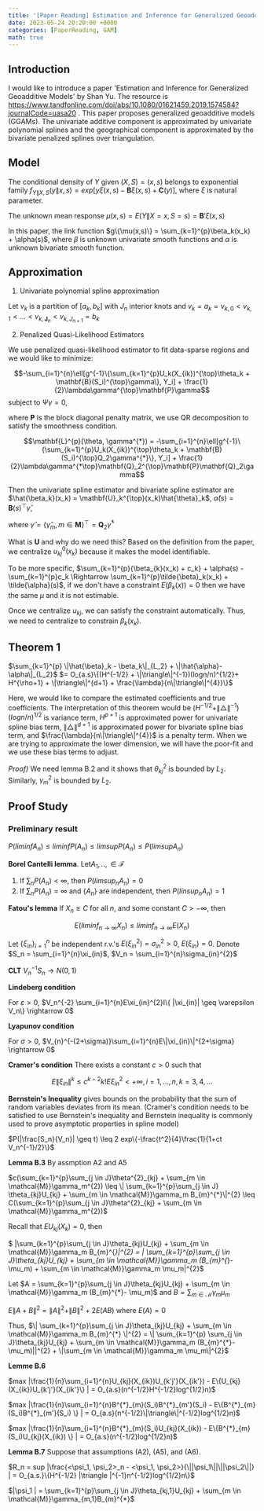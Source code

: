 ```yaml
---
title: '[Paper Reading] Estimation and Inference for Generalized Geoadditive Models'
date: 2023-05-24 20:20:00 +0000
categories: [PaperReading, GAM]
math: true
---
```



## Introduction

I would like to introduce a paper 'Estimation and Inference for Generalized Geoadditive Models'  by Shan Yu. The resource is https://www.tandfonline.com/doi/abs/10.1080/01621459.2019.1574584?journalCode=uasa20 . This paper proposes generalized geoadditive models (GGAMs). The univariate additive component is approximated by univariate polynomial splines and the geographical component is approximated by the bivariate penalized splines over triangulation. 

## Model 

The conditional density of $Y$ given $(X,S) = (x,s)$ belongs to exponential family $f_{Y\|X,S}(y\|x,s) = exp[y\xi(x,s)- \mathbf{B}{\xi(x,s)} + \mathbf{C}(y)]$, where $\xi$ is natural parameter.

The unknown mean response $\mu(x,s) = E(Y\|X=x, S=s) = \mathbf{B}'{\xi(x,s)}$

In this paper, the link function $g\{\mu(x,s)\} = \sum_{k=1}^{p}\beta_k(x_k) + \alpha(s)$, where $\beta$ is unknown univariate smooth functions and $\alpha$ is unknown bivariate smooth function.

## Approximation 

1. Univariate polynomial spline approximation

Let $v_k$ is a partition of $[a_k, b_k]$ with $J_n$ interior knots and $v_k = {a_k = v_{k,0} < v_{k,1}< ... < v_{k,\mathbf{J}_n} < v_{k,J_{n+1}} = b_k}$

2. Penalized Quasi-Likelihood Estimators

We use penalized quasi-likelihood estimator to fit data-sparse regions and we would like to minimize:

$$-\sum_{i=1}^{n}\ell[g^{-1}\{\sum_{k=1}^{p}U_k(X_{ik})^{\top}\theta_k + \mathbf{B}(S_i)^{\top}\gamma\}, Y_i] + \frac{1}{2}\lambda\gamma^{\top}\mathbf{P}\gamma$$ subject to $\Psi\gamma = 0$,

where $\mathbf{P}$ is the block diagonal penalty matrix, we use QR decomposition to satisfy the smoothness condition. 

$$\mathbf{L}^{p}(\theta, \gamma^{*}) = -\sum_{i=1}^{n}\ell[g^{-1}\{\sum_{k=1}^{p}U_k(X_{ik})^{\top}\theta_k + \mathbf{B}(S_i)^{\top}Q_2\gamma^{*}\}, Y_i] + \frac{1}{2}\lambda\gamma^{*\top}\mathbf{Q}_2^{\top}\mathbf{P}\mathbf{Q}_2\gamma$$

Then the univariate spline estimator and bivariate spline estimator are 
$\hat{\beta_k}(x_k) = \mathbf{U}_k^{\top}(x_k)\hat{\theta}_k$, $\hat{\alpha}(s) = \mathbf{B}(s)^{\top}\hat{\gamma}$, 

where $\hat{\gamma} = \{\hat{\gamma}_m, m \in \mathbf{M}\}^{\top} = \mathbf{Q}_2\hat{\gamma}^{*}$

What is $\mathbf{U}$ and why do we need this? Based on the definition from the paper, we centralize $u_{kj}^{0}(x_k)$ because it makes the model identifiable.

To be more specific, $\sum_{k=1}^{p}{\beta_{k}(x_k) + c_k} + \alpha(s) - \sum_{k=1}^{p}c_k \Rightarrow \sum_{k=1}^{p}\tilde{\beta}_k(x_k) + \tilde{\alpha}(s)$, if we don't have a constraint $E(\beta_k(x)) = 0$ then we have the same $\mu$ and it is not estimable.

Once we centralize $u_{kj}$, we can satisfy the constraint automatically. Thus, we need to centralize to constrain $\beta_k(x_k)$.

## Theorem 1

$\sum_{k=1}^{p} \|\hat{\beta}_k - \beta_k\|_{L_2} + \|\hat{\alpha}-\alpha\|_{L_2}$
$= O_{a.s}\{(H^{-1/2} + \|\triangle\|^{-1})(logn/n)^{1/2}+ H^{\rho+1} +  \|\triangle\|^{d+1} + \frac{\lambda}{n\|\triangle\|^{4}}\}$

Here, we would like to compare the estimated coefficients and true coefficients. The interpretation of this theorem would be $(H^{-1/2} + \|\triangle\|^{-1})(logn/n)^{1/2}$ is variance term, $H^{\rho+1}$ is approximated power for univariate spline bias term, $\|\triangle\|^{d+1}$ is approximated power for bivariate spline bias term, and $\frac{\lambda}{n\|\triangle\|^{4}}$ is a penalty term. When we are trying to approximate the lower dimension, we will have the poor-fit and we use these bias terms to adjust. 

*Proof)* We need lemma B.2 and it shows that $\theta_{kj}^{2}$ is bounded by $L_2$. Similarly, $\gamma_{m}^{2}$ is bounded by $L_2$.  



## Proof Study

### Preliminary result

$P(lim inf A_n) \leq liminf P(A_n) \leq limsup P(A_n) \leq P(limsup A_n)$

**Borel Cantelli lemma**.  Let$A_1,.., \in \mathcal{F}$
1) If $\sum_n P(A_n) < \infty$, then $P(limsup_n A_n) = 0$
2) If $\sum_n P(A_n) = \infty$ and $\{A_n\}$ are independent, then $P(linsup_nA_n) = 1$

**Fatou's lemma** If $X_n \geq C$ for all $n$, and some constant $C > - \infty$, then 

$$E(lim inf_{n \rightarrow \infty} X_n) \leq lim inf_{n \rightarrow \infty} E(X_n)$$

Let $\{\xi_{in}\}^{n}_{i=1}$ be independent r.v.'s $E(\xi_{in}^{2}) = \sigma^{2}_{in} > 0$, $E(\xi_{in})=0$. Denote $S_n = \sum_{i=1}^{n}\xi_{in}$, $V_n = \sum_{i=1}^{n}\sigma_{in}^{2}$
 
 **CLT** $V_n^{-1}S_n \rightarrow N(0,1)$

**Lindeberg condition**

For $\varepsilon > 0$, $V_n^{-2} \sum_{i=1}^{n}E\xi_{in}^{2}I\{ |\xi_{in}| \geq \varepsilon V_n\} \rightarrow 0$

**Lyapunov condition**

For $\sigma> 0$, $V_{n}^{-(2+\sigma)}\sum_{i=1}^{n}E\|\xi_{in}\|^{2+\sigma} \rightarrow 0$

**Cramer's condition** There exists a constant $c > 0$ such that 

$$E\|\xi_{in}\|^{k} \leq c^{k-2}k! E\xi_{in}^{2} < +\infty, i = 1,...,n, k = 3,4,...$$

**Bernstein's Inequality** gives bounds on the probability that the sum of random variables deviates from its mean. (Cramer's condition needs to be satisfied to use Bernstein's inequality and Bernstein inequality is commonly used to prove asymptotic properties in spline model)

$P(|\frac{S_n}{V_n}| \geq t) \leq 2 exp\{-\frac{t^2}{4}\frac{1}{1+ct V_n^{-1}/2}\}$

**Lemma B.3** By assmption A2 and A5

$c(\sum_{k=1}^{p}\sum_{j \in J}\theta^{2}_{kj}  + \sum_{m \in \mathcal{M}}\gamma_m^{2}) \leq \| \sum_{k=1}^{p}\sum_{j \in J} \theta_{kj}U_{kj} + \sum_{m \in \mathcal{M}}\gamma_m B_{m}^{*}\|^{2} \leq C(\sum_{k=1}^{p}\sum_{j \in J}\theta^{2}_{kj} + \sum_{m \in \mathcal{M}}\gamma_m^{2})$

Recall that $EU_{kj}(X_k) = 0$, then 

$ \|\sum_{k=1}^{p}\sum_{j \in J}\theta_{kj}U_{kj} + \sum_{m \in \mathcal{M}}\gamma_m B_{m}^{*}\|^{2} = \| \sum_{k=1}^{p}\sum_{j \in J}\theta_{kj}U_{kj} + \sum_{m \in \mathcal{M}}\gamma_m (B_{m}^{*}- \mu_m) + \sum_{m \in \mathcal{M}}\gamma_m \mu_m\|^{2}$

Let $A = \sum_{k=1}^{p}\sum_{j \in J}\theta_{kj}U_{kj} + \sum_{m \in \mathcal{M}}\gamma_m (B_{m}^{*}- \mu_m)$ and $B = \sum_{m \in \mathcal{M}}\gamma_m \mu_m$

$E\|A+B\|^{2} = \|A\|^{2} + \|B\|^{2} + 2E(AB)$ where $E(A) = 0$

Thus, $\| \sum_{k=1}^{p}\sum_{j \in J}\theta_{kj}U_{kj} +  \sum_{m \in \mathcal{M}}\gamma_m B_{m}^{*} \|^{2} = \| \sum_{k=1}^{p} \sum_{j \in J}\theta_{kj}U_{kj} + \sum_{m \in \mathcal{M}}\gamma_m (B_{m}^{*}- \mu_m)||^{2} + \|\sum_{m \in \mathcal{M}}\gamma_m \mu_m\|^{2}$

**Lemme B.6** 

$max |\frac{1}{n}\sum_{i=1}^{n}U_{kj}(X_{ik})U_{k'j'}(X_{ik'}) - E\{U_{kj}(X_{ik})U_{k'j'}(X_{ik'}\} | = O_{a.s}(n^{-1/2}H^{-1/2}log^{1/2}n)$

$max |\frac{1}{n}\sum_{i=1}^{n}B^{*}_{m}(S_i)B^{*}_{m'}(S_i) - E\{B^{*}_{m}(S_i)B^{*}_{m'}(S_i) \} | = O_{a.s}(n^{-1/2}\|\triangle\|^{-1/2}log^{1/2}n)$

$max |\frac{1}{n}\sum_{i=1}^{n}B^{*}_{m}(S_i)U_{kj}(X_{ik}) - E\{B^{*}_{m}(S_i)U_{kj}(X_{ik}) \} | = O_{a.s}(n^{-1/2}log^{1/2}n)$

**Lemma B.7** Suppose that assumptions (A2), (A5), and (A6). 

$R_n = sup |\frac{<\psi_1, \psi_2>_n - <\psi_1, \psi_2>}{\||\psi_1\||\||\psi_2\||} | = O_{a.s.}\{H^{-1/2} |\triangle |^{-1}n^{-1/2}log^{1/2}n\}$

$|\psi_1 | = \sum_{k=1}^{p}\sum_{j \in J}\theta_{kj,1}U_{kj} + \sum_{m \in \mathcal{M}}\gamma_{m,1}B_{m}^{*}$





